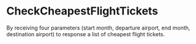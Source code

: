 # CheckCheapestFlightTickets
By receiving four parameters (start month, departure airport, end month, destination airport) to response a list of cheapest flight tickets.
